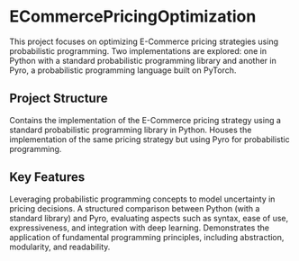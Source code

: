 # ECommercePricingOptimization
This project focuses on optimizing E-Commerce pricing strategies using probabilistic programming. Two implementations are explored: one in Python with a standard probabilistic programming library and another in Pyro, a probabilistic programming language built on PyTorch.

## Project Structure

Contains the implementation of the E-Commerce pricing strategy using a standard probabilistic programming library in Python.
Houses the implementation of the same pricing strategy but using Pyro for probabilistic programming.

## Key Features

Leveraging probabilistic programming concepts to model uncertainty in pricing decisions.
A structured comparison between Python (with a standard library) and Pyro, evaluating aspects such as syntax, ease of use, expressiveness, and integration with deep learning.
Demonstrates the application of fundamental programming principles, including abstraction, modularity, and readability.

